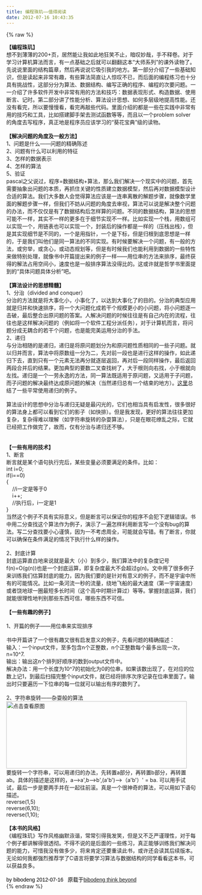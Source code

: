 ```yaml
---
title: 编程珠玑——值得阅读
date: 2012-07-16 10:43:35
---
```

{% raw %}
<div><span style="font-size:14px;"><strong>【编程珠玑】</strong></span></div>
<div><span style="font-size:14px;">想不到薄薄的200+页，居然能让我如此地狂笑不止，暗叹妙哉，手不释卷。对于学习计算机算法而言，有一点基础之后就可以翻翻这本“大师系列”的课外读物了。先说说里面的结构篇章，然后再说说它吸引我的地方。第一部分介绍了一些基础知识，但是读起来非常有趣，有些算法简直让人惊叹不已，而后面的编程练习也十分具有挑战性，这部分分为算法、数据结构、编写正确的程序、编程的次要问题。一一介绍了许多软件开发中非常有用的方法和技巧：数据表现形式、构造数据、使用断言、记时。第二部分讲了性能分析、算法设计思想、如何多层级地提高性能。还没有看完，所以要慢慢看，看完再敲些代码。里面介绍的都是一些在实践中非常有用的技巧和工具，比如搭建脚手架去测试函数等等，而且以一个problem solver的角度去写程序，真正地是程序员应该学习的“葵花宝典”级的读物。</span></div>
<div><span style="font-size:14px;">&nbsp;</span></div>
<div><span style="font-size:14px;"><strong>【解决问题的角度及一般方法】</strong></span></div>
<div><span style="font-size:14px;">1、问题是什么——问题的精确陈述</span></div>
<div><span style="font-size:14px;">2、问题有什么可以利用的特征</span></div>
<div><span style="font-size:14px;">3、怎样的数据表示</span></div>
<div><span style="font-size:14px;">4、怎样的算法</span></div>
<div><span style="font-size:14px;">5、验证</span></div>
<div><span style="font-size:14px;">pascal之父说过，程序=数据结构+算法，那么我们解决一个现实中的问题，首先需要抽象出问题的本质，再抓住关键的性质建立数据模型，然后再对数据模型设计合适的算法。我们大多数人会觉得算法应该是一连串离散的解题步骤，就像数学里面的解题步骤一样，但我们不妨从问题的角度去审视，算法可以说是解决整个问题的办法，而不仅仅是有了数据结构后怎样算的问题。不同的数据结构，算法的思想可能不一样，其实不一样的更多在于细节实现不一样。比如实现一个栈，用数组可以实现一个，用链表也可以实现一个，封装后的操作都是一样的（压栈出栈），但是其实现细节是不同的，一个是用指针，一个是下标，但是归根到底思想是一样的，于是我们叫他们是同一算法的不同实现。有时候要解决一个问题，有一般的方法，或穷举，或贪心，或动态规划等，但是有时候我们也能利用到数据的一些特性来做特别处理，就像书中开篇提出来的例子一样——用位串的方法来排序，最终获得的解法占用空间小，速度也是一般排序算法没得比的。这或许就是哲学书里面提到的“具体问题具体分析”吧。</span></div>
<div><span style="font-size:14px;">&nbsp;</span></div>
<div><span style="font-size:14px;"><strong>【算法设计的思想精髓】</strong></span></div>
<div><span style="font-size:14px;">1、分治（divided and conquer）</span></div>
<div><span style="font-size:14px;">分治的方法就是将大事化小，小事化了，以达到大事化了的目的。分治的典型应用就是归并和快速排序，将一个大问题化成若干个规模更小的小问题，将小问题逐一击破，最后整合出原问题的答案。人解决问题的时候往往是有自己内在的流程，往往也是这样解决问题的（例如将一个软件工程分派任务），对于计算机而言，将问题分成无耦合的若干个问题，也是能完美运用分治的手法。</span></div>
<div><span style="font-size:14px;">2、递归</span></div>
<div><span style="font-size:14px;">与分治相随的是递归，递归是将原问题划分为和原问题性质相同的一些子问题。就以归并而言，算法中将原数组一分为二，先对前一段也是进行这样的操作，如此递归下去，直到只有一个元素无法再分就逐层返回，再对后一段同样操作，最后返回两段合并后的结果。更加典型的要数二叉查找树了，大于根则向右找，小于根就向左找。递归是一个一劳永逸的方法，同一算法既适用于原问题，又适用于子问题，而子问题的解决最终达成原问题的解决（当然递归总有一个结束的地方）。</span><a href="http://bbs.51cto.com/thread-931771-1.html"><span style="font-size:14px;">这里</span></a><span style="font-size:14px;">总结了一些平常使用递归的例子。</span></div>
<div><span style="font-size:14px;">&nbsp;</span></div>
<div><span style="font-size:14px;">算法设计的思想中分治与递归无疑是最闪光的，它们也相当具有启发性，很多很好的算法身上都可以看到它们的影子（如快排）。但是我发现，更好的算法往往更加复杂，复杂得难以理解（如字符串旋转的杂耍算法），只是在眼花缭乱之际，它就已经把工作做完了，故而，仅有分治与递归还不够。</span></div>
<div><span style="font-size:14px;">&nbsp;</span></div>
<div><span style="font-size:14px;">&nbsp;</span></div>
<div><span style="font-size:14px;"><strong>【一些有用的技术】</strong></span></div>
<div><span style="font-size:14px;">1、断言</span></div>
<div><span style="font-size:14px;">断言就是某个语句执行完后，某些变量必须要满足的条件。比如：</span></div>
<div><span style="font-size:14px;">int i=0;</span></div>
<div><span style="font-size:14px;">if(i==0)</span></div>
<div><span style="font-size:14px;">{</span></div>
<div><span style="font-size:14px;">&nbsp;&nbsp;&nbsp;&nbsp;//i一定是等于0</span></div>
<div><span style="font-size:14px;">&nbsp;&nbsp;&nbsp;&nbsp;i++;</span></div>
<div><span style="font-size:14px;">&nbsp;&nbsp;&nbsp;&nbsp;//执行后，i一定是1</span></div>
<div><span style="font-size:14px;">}</span></div>
<div><span style="font-size:14px;">当然这个例子不具有实际意义，但是断言可以保证你的程序不会犯下逻辑错误。书中用二分查找这个算法作为例子，演示了一遍怎样利用断言写一个没有bug的算法。写二分查找要小心谨慎，因为一不考虑周全，可能就会写错。有了断言，你就可以确保在条件满足的情况下执行什么样的操作。</span></div>
<div><span style="font-size:14px;">&nbsp;</span></div>
<div><span style="font-size:14px;">2、封底计算</span></div>
<div><span style="font-size:14px;">封底运算直白地来说就是最大（小）到多少，我们算法中的复杂度记号f(n)=O(g(n))也是一个封底运算，即复杂度最大不会超过g(n)。文中用了很多例子来训练我们估算封底的能力，因为我们要的是针对有意义的例子，而不是宇宙中所有的可能情况。比如一条河流一秒的流量，绕地飞船的最大速度（第一宇宙速度）或者饶地球一圈最短多长时间（这个高中时期计算过）等等。掌握封底运算，我们就能很理性地判别那些东西可信，哪些东西不可信。</span></div>
<div><span style="font-size:14px;">&nbsp;</span></div>
<div><span style="font-size:14px;"><strong>【一些有趣的例子】</strong></span></div>
<div><span style="font-size:14px;">&nbsp;</span></div>
<div><span style="font-size:14px;">1、开篇的例子——用位串来实现排序</span></div>
<div><span style="font-size:14px;">&nbsp;</span></div>
<div><span style="font-size:14px;">书中开篇讲了一个很有趣又很有启发意义的例子，先看问题的精确描述：</span></div>
<div><span style="font-size:14px;">输入：一个input文件，至多包含n个正整数，n个正整数每个最多出现一次，n=10^7.</span></div>
<div><span style="font-size:14px;">输出：输出这n个排列好顺序的数到output文件中。</span></div>
<div><span style="font-size:14px;">解决办法：用一个长度为10^7的初始化为0的位串，如果该数出现了，在对应的位数上记1，到最后扫描完整个input文件，就已经将排序次序记录在位串里面了。输出时只要遍历一下位串的每一位就可以输出有序的数列了。</span></div>
<div><span style="font-size:14px;">&nbsp;</span></div>
<div><span style="font-size:14px;">2、字符串旋转——杂耍般的算法</span></div>
<div><a href="/content/plugins/kl_album/upload/201207/c91a703ee9be1019794f2dfe58855fbe2012071602431722530.png" target="_blank"><img border="0" alt="点击查看原图" src="/content/plugins/kl_album/upload/201207/c91a703ee9be1019794f2dfe58855fbe2012071602431722530.png" width="480" height="179" /></a></div>
<div><span style="font-size:14px;">要旋转一个字符串，可以用递归的办法，先转置a部分，再转置b部分，再转置ab。具体的描述是这样的，a——&gt;a',b——&gt;b',(a'b')——&gt;（a'b'）' = ba. 可以用手试试，最后一步是要两手并在一起往前滚。真是一个很神奇的算法，可以用如下语句描述。</span></div>
<div><span style="font-size:14px;">reverse(1,5)</span></div>
<div><span style="font-size:14px;">reverse(6,10);</span></div>
<div><span style="font-size:14px;">reverse(1,10);</span></img /></div>
<div><span style="font-size:14px;">&nbsp;</span></div>
<div><span style="font-size:14px;"><strong>【本书的风格】</strong></span></div>
<div><span style="font-size:14px;">《编程珠玑》写作风格幽默诙谐，常常引得我发笑，但是又不乏严谨理性，对于每个例子都讲解得很透彻。不得不说的是后面的一些练习，真正能够训练我们解决问题的能力，可惜我没有做多少，将来肯定还要重读此书，或许还会读其后续版本。无论如何我都强烈推荐学了C语言将要学习算法与数据结构的同学看看这本书，可以获益良多。</span></div>
<div><span style="font-size:14px;">&nbsp;</span></div>
<div><span style="widows:2;text-transform:none;text-indent:0px;display:inline !important;font:14px Arial;white-space:normal;orphans:2;float:none;letter-spacing:normal;color:#000000;word-spacing:0px;-webkit-text-size-adjust:auto;-webkit-text-stroke-width:0px;">by bibodeng 2012-07-16 &nbsp; 原载于<a href="/"><span style="font-size:14px;">bibodeng think beyond</span></a></span></div>{% endraw %}
